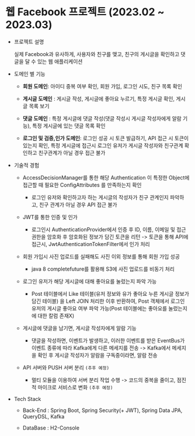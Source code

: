 # 웹 Facebook  프로젝트 (2023.02 ~ 2023.03)
- 프로젝트 설명 

  실제 Facebook과 유사하게, 사용자와 친구를 맺고, 친구의 게시글을 확인하고 댓글을 달 수 있는 웹 애플리케이션
  
* 도메인 별 기능

   * **회원 도메인**: 아이디 중복 여부 확인, 회원 가입, 로그인 시도, 친구 목록 확인
   
   * **게시글 도메인** : 게시글 작성, 게시글에 좋아요 누르기, 특정 게시글  확인, 게시글 목록 보기
   
   * **댓글 도메인** : 특정 게시글에 댓글 작성(댓글 작성시 게시글 작성자에게 알람 기능), 특정 게시글에 있는 댓글 목록 확인
   
   * **로그인 및 검증,인가 도메인**: 로그인 성공 시 토큰 발급하기, API 접근 시 토큰이 있는지 확인, 특정 게시글에 접근시 로그인 유저가 게시글 작성자와 친구관계 확인하고 친구관계가 아닐 경우 접근 불가
  
* 기술적 경험


    * AccessDecisionManager를 통한 해당 Authentication 이 특정한 Object에 접근할 때 필요한 ConfigAttributes 를 만족하는지 확인
    
      * 로그인 유저와 확인하고자 하는 게시글의 작성자가 친구 관계인지 파악하고, 친구 관계가 아닐 경우 API 접근 불가
      
    * JWT를 통한 인증 및 인가
    
      * 로그인시 AuthenticationProvider에서 인증 후 ID, 이름, 이메일 및 접근 권한을 암호화 후 암호화된 정보가 담긴 토큰을 리턴 -> 토큰을 통해 API에 접근시, JwtAuthenticationTokenFilter에서 인가 처리
      
    * 회원 가입시 사진 업로드를 실패해도 사진 이외 정보를 통해 회원 가입 성공
    
      * java 8 completefuture를 활용해 S3에 사진 업로드를 비동기 처리
      
    * 로그인 유저가 해당 게시글에 대해 좋아요를 눌렀는지 파악 가능
    
      * Post 테이블에서 Like 테이블(유저 정보와 유가 좋아요 누른 게시글 정보가 담긴 테이블) 을 Left JOIN 처리한 이후 반환하여, Post 객체에서 로그인 유저의 게시글 좋아요 여부 파악 가능(Post 테이블에는 좋아요를 눌렀는지에 대한 칼럼 존재X)

    * 게시글에 댓글을 남기면, 게시글 작성자에게 알람 기능 

       * 댓글을 작성하면, 이벤트가 발생하고, 이러한 이벤트를 받은 EventBus가 이벤트 종류에 따라 Kafka에게 다른 메세지를 전송 -> Kafka에서 메세지을 확인 후  게시글 작성자가 알람을 구독중이라면, 알람 전송 
       
    * API 서버와 PUSH 서버 분리 `(추후 예정) `

       * 멀티 모듈을 이용하여 서버 분리 작업 수행 -> 코드의 중복을 줄이고, 점진적 마이크로 서비스로 변화 `(추후 예정) `
      
      
      
      
      
* Tech Stack

  * Back-End : Spring Boot, Spring Security(+ JWT), Spring Data JPA, QueryDSL, Kafka
  
  * DataBase : H2-Console
